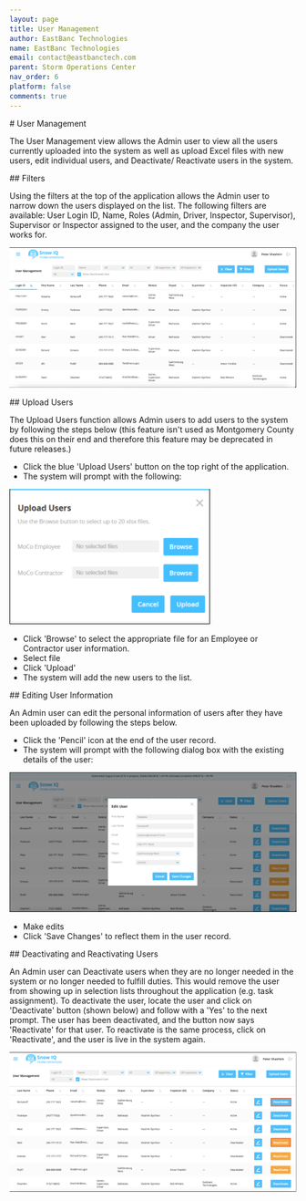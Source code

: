 ```yaml
---
layout: page
title: User Management
author: EastBanc Technologies
name: EastBanc Technologies
email: contact@eastbanctech.com
parent: Storm Operations Center
nav_order: 6
platform: false
comments: true
---
```


<section id="User-Management" markdown="1">
# User Management<a name="User-Management"></a>

The User Management view allows the Admin user to view all the users currently uploaded into the system as well as upload Excel files with new users, edit individual users, and Deactivate/ Reactivate users in the system.

<section id="Filters" markdown="1">
## Filters<a name="Filters"></a>

Using the filters at the top of the application allows the Admin user to narrow down the users displayed on the list. The following filters are available: User Login ID, Name, Roles (Admin, Driver, Inspector, Supervisor), Supervisor or Inspector assigned to the user, and the company the user works for. 

![Screenshot 2021-03-05 112634](/image/portal/user-management-filters.png)
</section>

<section id="Upload-Users" markdown="1">
## Upload Users<a name="Upload-Users"></a>

The Upload Users function allows Admin users to add users to the system by following the steps below (this feature isn't used as Montgomery County does this on their end and therefore this feature may be deprecated in future releases.)

* Click the blue 'Upload Users' button on the top right of the application.
* The system will prompt with the following:

![Screenshot 2021-03-05 112652](/image/portal/upload-users.png)

* Click 'Browse' to select the appropriate file for an Employee or Contractor user information.
* Select file
* Click 'Upload'
* The system will add the new users to the list.
</section>

<section id="Editing-User-Information" markdown="1">
## Editing User Information<a name="Editing-User-Information"></a>

An Admin user can edit the personal information of users after they have been uploaded by following the steps below.

* Click the 'Pencil' icon at the end of the user record.
* The system will prompt with the following dialog box with the existing details of the user:

![Screenshot 2021-03-05 112718](/image/portal/edit-user-info.png)

* Make edits
* Click 'Save Changes' to reflect them in the user record.
</section>

<section id="Deactivating-and-Reactivating-Users" markdown="1">
## Deactivating and Reactivating Users<a name="Deactivating-and-Reactivating-Users"></a>

An Admin user can Deactivate users when they are no longer needed in the system or no longer needed to fulfill duties. This would remove the user from showing up in selection lists throughout the application (e.g. task assignment). To deactivate the user, locate the user and click on 'Deactivate' button (shown below) and follow with a 'Yes' to the next prompt. The user has been deactivated, and the button now says 'Reactivate' for that user. To reactivate is the same process, click on 'Reactivate', and the user is live in the system again.

![Screenshot 2021-03-05 112736](/image/portal/deactivating-reactivating-users.png)
</section>
</section>
